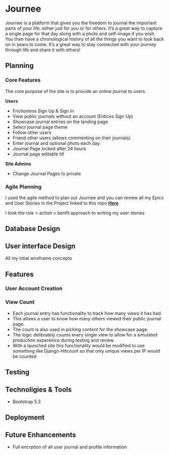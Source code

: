 # __Journee__

Journee is a platform that gives you the freedom to journal the important parts of your life, either just for you or for others. It’s a great way to capture a single page for that day along with a photo and self-image if you wish. You then have a chronological history of all the things you want to look back on in years to come. It’s a great way to stay connected with your journey through life and share it with others!

## Planning

### Core Features ###

The core purpose of the site is to provide an online journal to users.

__Users__

* Frictionless Sign Up & Sign In
* View public journals without an account (Entices Sign Up)
* Showcase journal entries on the landing page
* Select journal page theme
* Follow other users
* Friend other users (allows commenting on their journals)
* Enter journal and optional photo each day
* Journal Page locked after 24 hours
* Journal page editable till

__Site Admins__

* Change Journal Pages to private


### Agile Planning ###

I used the agile method to plan out Journee and you can review all my Epics and User Stories in the Project linked to this repo [__Here__](https://github.com/users/Will-Griffiths-Ireland/projects/2/views/2)

I took the role > action > benfit approach to writing my user stories

## Database Design

## User interface Design

All my intial wireframe concepts

## Features

### User Account Creation

### View Count

* Each journal entry has functionality to track how many views it has had.
* This allows a user to know how many others viewed their public journal page.
* The count is also used in picking content for the showcase page.
* The logic delibrately counts every single view to allow for a simulated production expereince during testing and review.
* With a launched site this functionality would be modified to use something like Django-Hitcount so that only unique views per IP would be counted

## Testing

## Technoligies & Tools

* Bootstrap 5.3

## Deployment

## Future Enhancements

* Full encrption of all user journal and profile information
